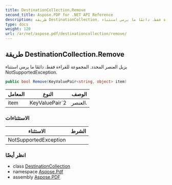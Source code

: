 ```yaml
---
title: DestinationCollection.Remove
second_title: Aspose.PDF for .NET API Reference
description: طريقة DestinationCollection. يزيل العنصر المحدد. المجموعة للقراءة فقط. دائمًا ما يرمي استثناء NotSupportedException
type: docs
weight: 120
url: /ar/net/aspose.pdf/destinationcollection/remove/
---
```

## طريقة DestinationCollection.Remove

يزيل العنصر المحدد. المجموعة للقراءة فقط. دائمًا ما يرمي استثناء NotSupportedException.

```csharp
public bool Remove(KeyValuePair<string, object> item)
```

| المعامل | النوع | الوصف |
| --- | --- | --- |
| item | KeyValuePair`2 | العنصر. |

### الاستثناءات

| الاستثناء | الشرط |
| --- | --- |
| NotSupportedException |  |

### انظر أيضًا

* class [DestinationCollection](../)
* namespace [Aspose.Pdf](../../../aspose.pdf/)
* assembly [Aspose.PDF](../../../)